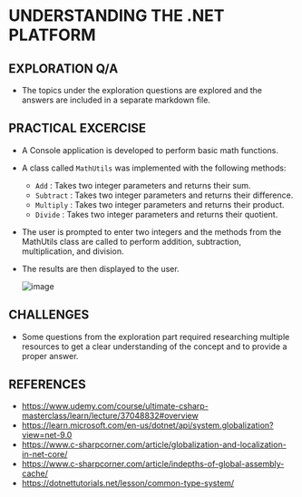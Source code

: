 # UNDERSTANDING THE .NET PLATFORM

## EXPLORATION Q/A

- The topics under the exploration questions are explored and the answers are included in a separate markdown file.

## PRACTICAL EXCERCISE

- A Console application is developed to perform basic math functions.
- A class called `MathUtils` was implemented with the following methods:
  - `Add` : Takes two integer parameters and returns their sum.
  - `Subtract` : Takes two integer parameters and returns their difference.
  - `Multiply` : Takes two integer parameters and returns their product.
  - `Divide` : Takes two integer parameters and returns their quotient. 
- The user is prompted to enter two integers and the methods from the MathUtils class are called to perform addition, subtraction, multiplication, and division. 
- The results are then displayed to the user.

  ![image](https://github.com/user-attachments/assets/eb2d18bb-a48f-4704-8c2e-bd8409695a4a)

## CHALLENGES
- Some questions from the exploration part required researching multiple resources to get a clear understanding of the concept and to provide a proper answer.

## REFERENCES
- https://www.udemy.com/course/ultimate-csharp-masterclass/learn/lecture/37048832#overview
- https://learn.microsoft.com/en-us/dotnet/api/system.globalization?view=net-9.0
- https://www.c-sharpcorner.com/article/globalization-and-localization-in-net-core/
- https://www.c-sharpcorner.com/article/indepths-of-global-assembly-cache/
- https://dotnettutorials.net/lesson/common-type-system/
